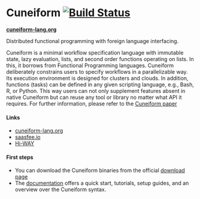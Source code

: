 # Cuneiform [![Build Status](https://travis-ci.org/joergen7/cuneiform.svg?branch=master)](https://travis-ci.org/joergen7/cuneiform)

**[cuneiform-lang.org](http://www.cuneiform-lang.org/)**

Distributed functional programming with foreign language interfacing.

Cuneiform is a minimal workflow specification language with immutable state,
lazy evaluation, lists, and second order functions operating on lists. In
this, it borrows from Functional Programming languages. Cuneiform
deliberately constrains users to specify workflows in a parallelizable way.
Its execution environment is designed for clusters and clouds. In addition,
functions (tasks) can be defined in any given scripting language, e.g.,
Bash, R, or Python. This way users can not only supplement features absent
in native Cuneiform but can reuse any tool or library no matter what API it
requires. For further information, please refer to the [Cuneiform paper](http://ceur-ws.org/Vol-1330/paper-03.pdf)

#### Links

- [cuneiform-lang.org](http://www.cuneiform-lang.org/)
- [saasfee.io](http://www.saasfee.io)
- [Hi-WAY](https://github.com/marcbux/Hi-WAY)

#### First steps

- You can download the Cuneiform binaries from the official [download page](http://www.cuneiform-lang.org/download/)
- The [documentation](http://www.cuneiform-lang.org/doc/) offers a quick start, tutorials, setup guides, and an overview over the Cuneiform syntax.
